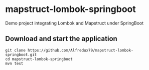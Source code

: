 # mapstruct-lombok-springboot

Demo project integrating Lombok and Mapstruct under SpringBoot

## Download and start the application

```
git clone https://github.com/Alfredux79/mapstruct-lombok-springboot.git
cd mapstruct-lombok-springboot
mvn test
```

